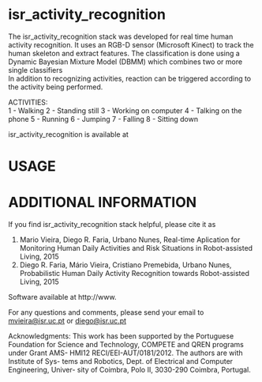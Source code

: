 # isr_activity_recognition

The isr_activity_recognition stack was developed for real time human activity recognition. It uses an 
RGB-D sensor (Microsoft Kinect) to track the human skeleton and extract features. The classification is
done using a Dynamic Bayesian Mixture Model (DBMM) which combines two or more single classifiers  
In addition to recognizing activities, reaction can be triggered according to the activity being performed. 

ACTIVITIES:  
             1 - Walking
             2 - Standing still
             3 - Working on computer
             4 - Talking on the phone
             5 - Running
             6 - Jumping
             7 - Falling
             8 - Sitting down

isr_activity_recognition is available at


USAGE
=====



ADDITIONAL INFORMATION
======================

If you find isr_activity_recognition stack helpful, please cite it as

1. Mario Vieira, Diego R. Faria, Urbano Nunes, Real-time Aplication for Monitoring Human Daily Activities and Risk Situations in Robot-assisted Living, 2015
2. Diego R. Faria, Mário Vieira, Cristiano Premebida, Urbano Nunes, Probabilistic Human Daily Activity Recognition towards Robot-assisted Living, 2015


Software available at http://www.

For any questions and comments, please send your email to
mvieira@isr.uc.pt or diego@isr.uc.pt

Acknowledgments:
This work has been supported by the Portuguese Foundation for Science
and  Technology,  COMPETE  and  QREN  programs  under  Grant  AMS-
HMI12  RECI/EEI-AUT/0181/2012.  The  authors  are  with  Institute  of  Sys-
tems and Robotics, Dept. of Electrical and Computer Engineering, Univer-
sity of Coimbra, Polo II, 3030-290 Coimbra, Portugal. 


